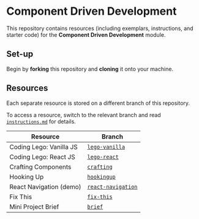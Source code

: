 # Component Driven Development

This repository contains resources (including exemplars, instructions, and starter code) for the **Component Driven Development** module.

## Set-up

Begin by **forking** this repository and **cloning** it onto your machine.

## Resources

Each separate resource is stored on a different branch of this repository.

To access a resource, switch to the relevant branch and read [`instructions.md`](./instructions.md) for details.

| Resource | Branch |
| --- | --- |
| Coding Lego: Vanilla JS | [`lego-vanilla`](https://github.com/getfutureproof-instructors/SED159-component_driven_development/blob/lego-vanilla/instructions.md) |
| Coding Lego: React JS | [`lego-react`](https://github.com/getfutureproof-instructors/SED159-component_driven_development/blob/lego-react/instructions.md) |
| Crafting Components | [`crafting`](https://github.com/getfutureproof-instructors/SED159-component_driven_development/blob/crafting/instructions.md) |
| Hooking Up | [`hookingup`](https://github.com/getfutureproof-instructors/SED159-component_driven_development/blob/hookingup/instructions.md) |
| React Navigation (demo) | [`react-navigation`](https://github.com/getfutureproof-instructors/SED159-component_driven_development/blob/react-navigation/instructions.md) |
| Fix This | [`fix-this`](https://github.com/getfutureproof-instructors/SED159-component_driven_development/blob/fix-this/instructions.md) |
| Mini Project Brief | [`brief`](https://github.com/getfutureproof-instructors/SED159-component_driven_development/blob/brief/instructions.md) |
